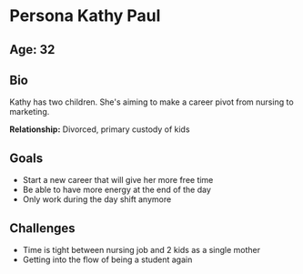 # Persona Kathy Paul

## Age: 32

## Bio

Kathy has two children. She's aiming to make a career pivot from nursing to marketing.

**Relationship:** Divorced, primary custody of kids

## Goals

* Start a new career that will give her more free time
* Be able to have more energy at the end of the day
* Only work during the day shift anymore

## Challenges

* Time is tight between nursing job and 2 kids as a single mother
* Getting into the flow of being a student again
